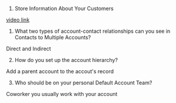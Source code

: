 1. Store Information About Your Customers

[video link](https://www.youtube.com/watch?v=4_Hh7EaLaE0)

1. What two types of account-contact relationships can you see in Contacts to Multiple Accounts?

Direct and Indirect

2. How do you set up the account hierarchy?

Add a parent account to the accout's record

3. Who should be on your personal Default Account Team?

Coworker you usually work with your account
